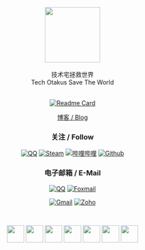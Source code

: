 <div align="center">
  
<img src="https://muxmus.com/img/bk_8.png" width = "128" height = "128" align=center />

<br>
<br>
技术宅拯救世界
<br>
Tech Otakus Save The World
<br>
<br>

<!--
**1210718010/1210718010** is a ✨ _special_ ✨ repository because its `README.md` (this file) appears on your GitHub profile.

Here are some ideas to get you started:

- 🔭 I’m currently working on ...
- 🌱 I’m currently learning ...
- 👯 I’m looking to collaborate on ...
- 🤔 I’m looking for help with ...
- 💬 Ask me about ...
- 📫 How to reach me: ...
- 😄 Pronouns: ...
- ⚡ Fun fact: ...
-->

[![Readme Card](https://github-readme-stats-beta-amber-44.vercel.app/api?username=1210718010&show_icons=true&role=OWNER,ORGANIZATION_MEMBER,COLLABORATOR&locale=zh-my)](#)

[博客 / Blog](https://muxmus.com)

### 关注 / Follow

[![QQ](https://img.shields.io/badge/%E6%9C%A8%E8%BE%9B%E6%9C%A8%E6%9D%89-d30d13?style=flat-square&logo=tencentqq&logoColor=ffffff)](https://qm.qq.com/cgi-bin/qm/qr?k=rAN0D35rucs2u-MGcaKEHeWCG9tpTPaE)
[![Steam](https://img.shields.io/badge/1210718010-182551?style=flat-square&logo=steam&logoColor=ffffff)](https://steamcommunity.com/id/muxmus/)
[![哔哩哔哩](https://img.shields.io/badge/%E6%9C%A8%E8%BE%9B%E6%9C%A8%E6%9D%89-00a1d6?style=flat-square&logo=bilibili&logoColor=ffffff)](https://space.bilibili.com/397649728/)
[![Github](https://img.shields.io/badge/1210718010-000000?style=flat-square&logo=github&logoColor=ffffff)](https://github.com/1210718010)

### 电子邮箱 / E-Mail

[![QQ](https://img.shields.io/badge/muxmus-%40qq.com-4169e1?style=flat-square)](mailto:muxmus@qq.com)
[![Foxmail](https://img.shields.io/badge/muxmus-%40foxmail.com-cd5c5c?style=flat-square)](mailto:muxmus@foxmail.com)

[![Gmail](https://img.shields.io/badge/dzb1211-%40gmail.com-fabd03?style=flat-square)](mailto:dzb1211@gmail.com)
[![Zoho](https://img.shields.io/badge/i-%40muxmus.com-228b22?style=flat-square)](mailto:i@muxmus.com) 

<br>

<a href="https://ys.mihoyo.com/main/character/mondstadt?char=8"><img src="https://muxmus.com/img/pyro.svg" width = "40" height = "40" align=center /></a>
<a href="https://ys.mihoyo.com/main/character/inazuma?char=6"><img src="https://muxmus.com/img/hydro.svg" width = "40" height = "40" align=center /></a>
<a href="https://ys.mihoyo.com/main/character/inazuma?char=1"><img src="https://muxmus.com/img/anemo.svg" width = "40" height = "40" align=center /></a>
<a href="https://ys.mihoyo.com/main/character/liyue?char=6"><img src="https://muxmus.com/img/electro.svg" width = "40" height = "40" align=center /></a>
<a href="https://ys.mihoyo.com/main/character/sumeru?char=1"><img src="https://muxmus.com/img/dendro.svg" width = "40" height = "40" align=center /></a>
<a href="https://ys.mihoyo.com/main/character/inazuma?char=0"><img src="https://muxmus.com/img/cryo.svg" width = "40" height = "40" align=center /></a>
<a href="https://ys.mihoyo.com/main/character/liyue?char=15"><img src="https://muxmus.com/img/geo.svg" width = "40" height = "40" align=center /></a>
